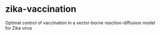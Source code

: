 # zika-vaccination
Optimal control of vaccination in a vector-borne reaction-diffusion model for Zika virus
